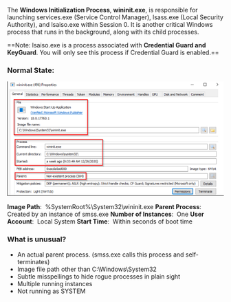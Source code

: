 The **Windows Initialization Process**, **wininit.exe**, is responsible for launching services.exe (Service Control Manager), lsass.exe (Local Security Authority), and lsaiso.exe within Session 0. It is another critical Windows process that runs in the background, along with its child processes.

==Note: lsaiso.exe is a process associated with **Credential Guard and KeyGuard**. You will only see this process if Credential Guard is enabled.==
### Normal State:

![](../../Attachments/Pasted%20image%2020231105010238.png)

**Image Path**:  %SystemRoot%\System32\wininit.exe
**Parent Process**:  Created by an instance of smss.exe
**Number of Instances**:  One
**User Account**:  Local System
**Start Time**:  Within seconds of boot time
### What is unusual?

- An actual parent process. (smss.exe calls this process and self-terminates)
- Image file path other than C:\Windows\System32
- Subtle misspellings to hide rogue processes in plain sight
- Multiple running instances
- Not running as SYSTEM